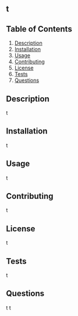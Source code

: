 <a name="project_name"></a>
## **t**

## Table of Contents
1. [Description](#description)
2. [Installation](#installation)
3. [Usage](#usage)
4. [Contributing](#contributing)
5. [License](#license)
6. [Tests](#tests)
7. [Questions](#questions)

<a name="description"></a>
## Description
t

<a name="installation"></a>
## Installation
t
  
<a name="usage"></a>
## Usage
t

<a name="contributing"></a>
## Contributing
t

<a name="license"></a>
## License
t

<a name="test"></a>
## Tests
t

<a name="questions"></a>
## Questions
t
t


